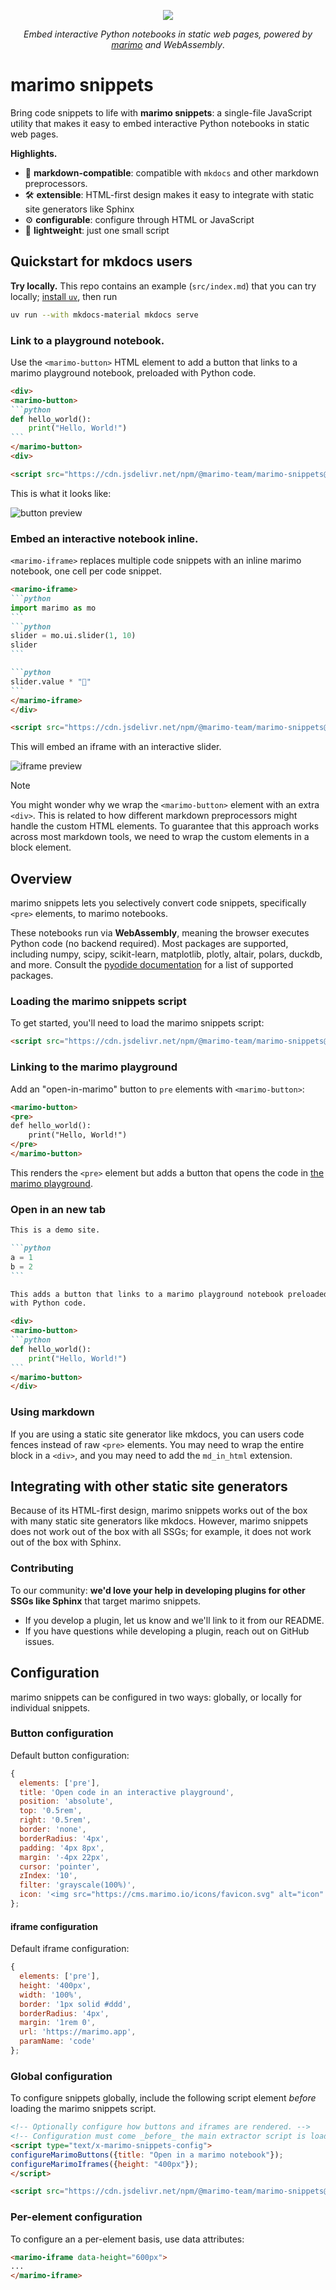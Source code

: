 <p align="center">
<img src="img/header.png">
</p>

<p align="center">
  <em>Embed interactive Python notebooks in static web pages, powered by <a href="https://github.com/marimo-team/marimo" target="_blank" rel="noopener">marimo</a> and WebAssembly</em>.
</p>

# marimo snippets


Bring code snippets to life with **marimo snippets**: a single-file JavaScript
utility that makes it easy to embed interactive Python notebooks in static web
pages.


**Highlights.**

- 📝 **markdown-compatible**: compatible with `mkdocs` and other markdown preprocessors.
- 🛠️ **extensible**: HTML-first design makes it easy to integrate with static site generators like Sphinx
- ⚙️  **configurable**: configure through HTML or JavaScript
- 🦋 **lightweight**: just one small script

## Quickstart for mkdocs users

**Try locally.** This repo contains an example (`src/index.md`) that you can
try locally; [install `uv`](https://docs.astral.sh/uv/), then run

```bash
uv run --with mkdocs-material mkdocs serve
```


### **Link to a playground notebook.** 

Use the `<marimo-button>` HTML element to
add a button that links to a marimo playground notebook, preloaded with Python
code.

````md
<div>
<marimo-button>
```python
def hello_world():
    print("Hello, World!")
```
</marimo-button>
<div>

<script src="https://cdn.jsdelivr.net/npm/@marimo-team/marimo-snippets@1"></script>
````

This is what it looks like:

![button preview](img/button.png)

### **Embed an interactive notebook inline.** 

`<marimo-iframe>` replaces
multiple code snippets with an inline marimo notebook, one cell per code
snippet.

````md
<marimo-iframe>
```python
import marimo as mo
```
```python
slider = mo.ui.slider(1, 10)
slider
```

```python
slider.value * "🍃"
```
</marimo-iframe>
</div>

<script src="https://cdn.jsdelivr.net/npm/@marimo-team/marimo-snippets@1"></script>
````

This will embed an iframe with an interactive slider. 

![iframe preview](img/slider.gif)

> [!NOTE]  
> You might wonder why we wrap the `<marimo-button>` element with an extra
> `<div>`. This is related to how different markdown preprocessors might handle
> the custom HTML elements. To guarantee that this approach works across most
> markdown tools, we need to wrap the custom elements in a block element.

## Overview


marimo snippets lets you selectively convert code snippets, specifically
`<pre>` elements, to marimo notebooks.

These notebooks run via **WebAssembly**, meaning the browser executes Python
code (no backend required). Most packages are supported, including numpy,
scipy, scikit-learn, matplotlib, plotly, altair, polars, duckdb, and more.
Consult the [pyodide
documentation](https://pyodide.org/en/stable/usage/packages-in-pyodide.html)
for a list of supported packages.

### Loading the marimo snippets script

To get started, you'll need to load the marimo snippets script:

```html
<script src="https://cdn.jsdelivr.net/npm/@marimo-team/marimo-snippets@1"></script>
```

### Linking to the marimo playground

Add an "open-in-marimo" button to `pre` elements with `<marimo-button>`:

```html
<marimo-button>
<pre>
def hello_world():
    print("Hello, World!")
</pre>
</marimo-button>
```

This renders the `<pre>` element but adds a button that opens the code
in [the marimo playground](https://marimo.new).

### Open in an new tab

````md
This is a demo site.

```python
a = 1
b = 2
```

This adds a button that links to a marimo playground notebook preloaded
with Python code.

<div>
<marimo-button>
```python
def hello_world():
    print("Hello, World!")
```
</marimo-button>
</div>
````

### Using markdown

If you are using a static site generator like mkdocs, you can users code fences
instead of raw `<pre>` elements. You may need to wrap the entire block in a
`<div>`, and you may need to add the `md_in_html` extension.


## Integrating with other static site generators

Because of its HTML-first design, marimo snippets works out of the box with
many static site generators like mkdocs. However, marimo snippets does not work
out of the box with all SSGs; for example, it does not work out of the box with
Sphinx.

### Contributing

To our community: **we'd love your help in developing plugins for other SSGs like
Sphinx** that target marimo snippets.

* If you develop a plugin, let us know and we'll link to it from our README.
* If you have questions while developing a plugin, reach out on GitHub issues.

## Configuration

marimo snippets can be configured in two ways: globally, or locally for individual snippets.

### Button configuration

Default button configuration:

```javascript
{
  elements: ['pre'],
  title: 'Open code in an interactive playground',
  position: 'absolute',
  top: '0.5rem',
  right: '0.5rem',
  border: 'none',
  borderRadius: '4px',
  padding: '4px 8px',
  margin: '-4px 22px',
  cursor: 'pointer',
  zIndex: '10',
  filter: 'grayscale(100%)',
  icon: '<img src="https://cms.marimo.io/icons/favicon.svg" alt="icon" width="20" height="20">',
};
```

#### iframe configuration

Default iframe configuration:

```javascript
{
  elements: ['pre'],
  height: '400px',
  width: '100%',
  border: '1px solid #ddd',
  borderRadius: '4px',
  margin: '1rem 0',
  url: 'https://marimo.app',
  paramName: 'code'
};
```

### Global configuration

To configure snippets globally, include the following script element _before_ loading the marimo
snippets script.

```html
<!-- Optionally configure how buttons and iframes are rendered. -->
<!-- Configuration must come _before_ the main extractor script is loaded. -->
<script type="text/x-marimo-snippets-config">
configureMarimoButtons({title: "Open in a marimo notebook"});
configureMarimoIframes({height: "400px"});
</script>

<script src="https://cdn.jsdelivr.net/npm/@marimo-team/marimo-snippets@1"></script>
```

### Per-element configuration

To configure an a per-element basis, use data attributes:

```html
<marimo-iframe data-height="600px">
...
</marimo-iframe>
```
